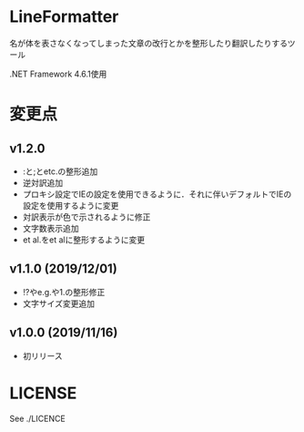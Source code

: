 # LineFormatter
名が体を表さなくなってしまった文章の改行とかを整形したり翻訳したりするツール

.NET Framework 4.6.1使用

# 変更点

## v1.2.0

- :と;とetc.の整形追加
- 逆対訳追加
- プロキシ設定でIEの設定を使用できるように．それに伴いデフォルトでIEの設定を使用するように変更
- 対訳表示が色で示されるように修正
- 文字数表示追加
- et al.をet alに整形するように変更

## v1.1.0 (2019/12/01)

- !?やe.g.や1.の整形修正
- 文字サイズ変更追加

## v1.0.0 (2019/11/16)

- 初リリース

# LICENSE

See ./LICENCE

